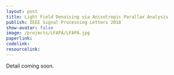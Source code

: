 ```yaml
---
layout: post
title: Light Field Denoising via Anisotropic Parallax Analysis
publish: IEEE Signal Processing Letters 2018
show-avatar: false
image: /projects/LFAPA/LFAPA.jpg
paperlink: 
codelink: 
resourcelink: 
---
```


Detail coming soon.
